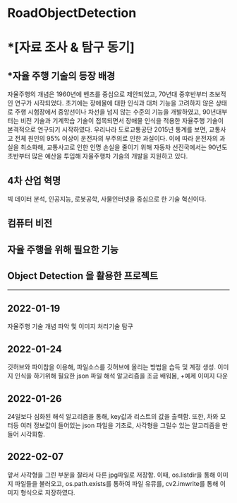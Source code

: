 # RoadObjectDetection


*[자료 조사 & 탐구 동기]
=============
*자율 주행 기술의 등장 배경
-------------

자율주행의 개념은 1960년에 벤츠를 중심으로 제안되었고,
70년대 중후반부터 초보적인 연구가 시작되었다.
초기에는 장애물에 대한 인식과 대처 기능을
고려하지 않은 상태로 주행 시험장에서 중앙선이나
차선을 넘지 않는 수준의 기능을 개발하였고,
90년대부터는 비전 기술과 기계학습 기술이
접목되면서 장애물 인식을 적용한 자율주행 기술이
본격적으로 연구되기 시작하였다.
우리나라 도로교통공단 2015년 통계를 보면, 교통사고 전체 원인의 95%
이상이 운전자의 부주의로 인한 과실이다. 이에
따라 운전자의 과실을 최소화해, 교통사고로 인한
인명 손실을 줄이기 위해 자동차 선진국에서는
90년도 초반부터 많은 예산을 투입해 자율주행차 기술의 개발을 지원하고 있다. 

4차 산업 혁명
-------------
빅 데이터 분석, 인공지능, 로봇공학, 사물인터넷을 중심으로 한 기술 혁신이다.

컴퓨터 비전
-------------


자율 주행을 위해 필요한 기능
-------------


Object Detection 을 활용한 프로젝트
-------------


---------------------------------------
2022-01-19
-------------
자율주행 기술 개념 파악 및 이미지 처리기술 탐구

2022-01-24
-------------
깃허브와 파이참을 이용해, 파일소스를 깃허브에 올리는 방법을 습득 및 계정 생성.
이미지 인식을 하기위해 필요한 json 파일 해석 알고리즘을 조금 배워봄,
+예제 이미지 다운

2022-01-26
-------------
24일보다 심화된 해석 알고리즘을 통해, key값과 리스트의 값을 출력함.
또한, 차와 모터등 여러 정보값이 들어있는 json 파일을 기초로,
사각형을 그릴수 있는 알고리즘을 만들어 시각화함.




2022-02-07
-------------
앞서 사각형을 그린 부분을 잘라서 다른 jpg파일로 저장함.
이때, os.listdir을 통해 이미지 파일들을 불러오고, os.path.exists를 통하여 파일 유뮤를,
cv2.imwrite를 통해 이미지 형식으로 저장하였다.


